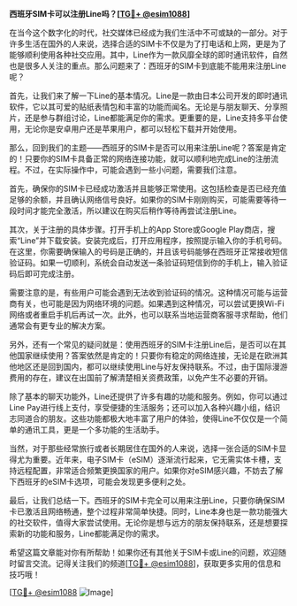**西班牙SIM卡可以注册Line吗？[[TG💪+ @esim1088](https://t.me/s/esim1088)]**

在当今这个数字化的时代，社交媒体已经成为我们生活中不可或缺的一部分。对于许多生活在国外的人来说，选择合适的SIM卡不仅是为了打电话和上网，更是为了能够顺利使用各种社交应用。其中，Line作为一款风靡全球的即时通讯软件，自然也是很多人关注的重点。那么问题来了：西班牙的SIM卡到底能不能用来注册Line呢？

首先，让我们来了解一下Line的基本情况。Line是一款由日本公司开发的即时通讯软件，它以其可爱的贴纸表情包和丰富的功能而闻名。无论是与朋友聊天、分享照片，还是参与群组讨论，Line都能满足你的需求。更重要的是，Line支持多平台使用，无论你是安卓用户还是苹果用户，都可以轻松下载并开始使用。

那么，回到我们的主题——西班牙的SIM卡是否可以用来注册Line呢？答案是肯定的！只要你的SIM卡具备正常的网络连接功能，就可以顺利地完成Line的注册流程。不过，在实际操作中，可能会遇到一些小问题，需要我们注意。

首先，确保你的SIM卡已经成功激活并且能够正常使用。这包括检查是否已经充值足够的余额，并且确认网络信号良好。如果你的SIM卡刚刚购买，可能需要等待一段时间才能完全激活，所以建议在购买后稍作等待再尝试注册Line。

其次，关于注册的具体步骤。打开手机上的App Store或Google Play商店，搜索“Line”并下载安装。安装完成后，打开应用程序，按照提示输入你的手机号码。在这里，你需要确保输入的号码是正确的，并且该号码能够在西班牙正常接收短信验证码。如果一切顺利，系统会自动发送一条验证码短信到你的手机上，输入验证码后即可完成注册。

需要注意的是，有些用户可能会遇到无法收到验证码的情况。这种情况可能与运营商有关，也可能是因为网络环境的问题。如果遇到这种情况，可以尝试更换Wi-Fi网络或者重启手机后再试一次。此外，也可以联系当地运营商客服寻求帮助，他们通常会有更专业的解决方案。

另外，还有一个常见的疑问就是：使用西班牙的SIM卡注册Line后，是否可以在其他国家继续使用？答案依然是肯定的！只要你有稳定的网络连接，无论是在欧洲其他地区还是回到国内，都可以继续使用Line与好友保持联系。不过，由于国际漫游费用的存在，建议在出国前了解清楚相关资费政策，以免产生不必要的开销。

除了基本的聊天功能外，Line还提供了许多有趣的功能和服务。例如，你可以通过Line Pay进行线上支付，享受便捷的生活服务；还可以加入各种兴趣小组，结识志同道合的朋友。这些功能都极大地丰富了用户的体验，使得Line不仅仅是一个简单的通讯工具，更是一个多功能的生活助手。

当然，对于那些经常旅行或者长期居住在国外的人来说，选择一张合适的SIM卡显得尤为重要。近年来，电子SIM卡（eSIM）逐渐流行起来，它无需实体卡槽，支持远程配置，非常适合频繁更换国家的用户。如果你对eSIM感兴趣，不妨去了解下西班牙的eSIM卡选项，可能会发现更多便利之处。

最后，让我们总结一下。西班牙的SIM卡完全可以用来注册Line，只要你确保SIM卡已激活且网络畅通，整个过程非常简单快捷。同时，Line本身也是一款功能强大的社交软件，值得大家尝试使用。无论你是想与远方的朋友保持联系，还是想要探索新的功能和服务，Line都能满足你的需求。

希望这篇文章能对你有所帮助！如果你还有其他关于SIM卡或Line的问题，欢迎随时留言交流。记得关注我们的频道[[TG💪+ @esim1088](https://t.me/s/esim1088)]，获取更多实用的信息和技巧哦！

[[TG💪+ @esim1088](https://t.me/s/esim1088) ![Image](https://i.postimg.cc/4NQfJmqS/Snipaste-2025-05-13-00-14-12.png)]